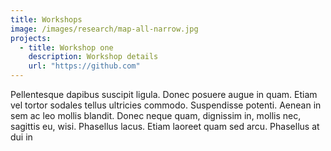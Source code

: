 ```yaml
---
title: Workshops
image: /images/research/map-all-narrow.jpg
projects:
  - title: Workshop one
    description: Workshop details
    url: "https://github.com"
---
```


Pellentesque dapibus suscipit ligula.  Donec posuere augue in quam.  Etiam vel
tortor sodales tellus ultricies commodo.  Suspendisse potenti.  Aenean in sem ac
leo mollis blandit.  Donec neque quam, dignissim in, mollis nec, sagittis eu,
wisi.  Phasellus lacus.  Etiam laoreet quam sed arcu.  Phasellus at dui in
